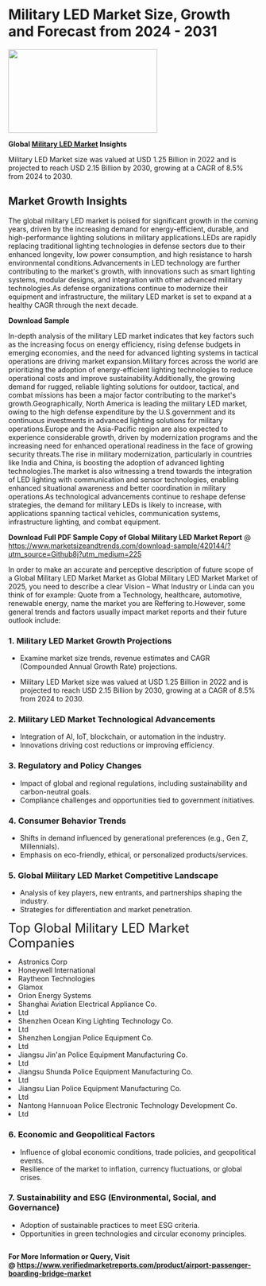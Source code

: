 <H1>Military LED Market Size, Growth and Forecast from 2024 - 2031</H1><img class="aligncenter size-medium wp-image-584254" src="https://thirdeyenews.in/wp-content/uploads/2024/09/Global-Market-Research-300x168.jpeg" alt="" width="300" height="168" /><p><strong>Global&nbsp;<a href="https://www.marketsizeandtrends.com/download-sample/420144/?utm_source=Github8j?utm_medium=225">Military LED Market</a> Insights</strong></p><p>Military LED Market size was valued at USD 1.25 Billion in 2022 and is projected to reach USD 2.15 Billion by 2030, growing at a CAGR of 8.5% from 2024 to 2030.</p><p><h2>Market Growth Insights</h2> <p>The global military LED market is poised for significant growth in the coming years, driven by the increasing demand for energy-efficient, durable, and high-performance lighting solutions in military applications.LEDs are rapidly replacing traditional lighting technologies in defense sectors due to their enhanced longevity, low power consumption, and high resistance to harsh environmental conditions.Advancements in LED technology are further contributing to the market's growth, with innovations such as smart lighting systems, modular designs, and integration with other advanced military technologies.As defense organizations continue to modernize their equipment and infrastructure, the military LED market is set to expand at a healthy CAGR through the next decade.</p> <p><strong>Download Sample</strong></p> <p>In-depth analysis of the military LED market indicates that key factors such as the increasing focus on energy efficiency, rising defense budgets in emerging economies, and the need for advanced lighting systems in tactical operations are driving market expansion.Military forces across the world are prioritizing the adoption of energy-efficient lighting technologies to reduce operational costs and improve sustainability.Additionally, the growing demand for rugged, reliable lighting solutions for outdoor, tactical, and combat missions has been a major factor contributing to the market's growth.Geographically, North America is leading the military LED market, owing to the high defense expenditure by the U.S.government and its continuous investments in advanced lighting solutions for military operations.Europe and the Asia-Pacific region are also expected to experience considerable growth, driven by modernization programs and the increasing need for enhanced operational readiness in the face of growing security threats.The rise in military modernization, particularly in countries like India and China, is boosting the adoption of advanced lighting technologies.The market is also witnessing a trend towards the integration of LED lighting with communication and sensor technologies, enabling enhanced situational awareness and better coordination in military operations.As technological advancements continue to reshape defense strategies, the demand for military LEDs is likely to increase, with applications spanning tactical vehicles, communication systems, infrastructure lighting, and combat equipment.</p> <p><span class=""><strong>Download Full PDF Sample Copy of Global Military LED Market Report</strong> @ <a href="https://www.marketsizeandtrends.com/download-sample/420144/?utm_source=Github8j?utm_medium=225" target="_blank">https://www.marketsizeandtrends.com/download-sample/420144/?utm_source=Github8j?utm_medium=225</a></span></p><p>In order to make an accurate and perceptive description of future scope of a Global&nbsp;Military LED Market Market as Global&nbsp;Military LED Market Market of 2025, you need to describe a clear Vision &ndash; What Industry or Linda can you think of for example: Quote from a Technology, healthcare, automotive, renewable energy, name the market you are Reffering to.However, some general trends and factors usually impact market reports and their future outlook include:</p><h3>1.&nbsp;<strong>Military LED Market Growth Projections</strong></h3><ul><li>Examine market size trends, revenue estimates and CAGR (Compounded Annual Growth Rate) projections.</li><li><p>Military LED Market size was valued at USD 1.25 Billion in 2022 and is projected to reach USD 2.15 Billion by 2030, growing at a CAGR of 8.5% from 2024 to 2030.</p></li></ul><h3>2.&nbsp;<strong>Military LED Market Technological Advancements</strong></h3><ul><li>Integration of AI, IoT, blockchain, or automation in the industry.</li><li>Innovations driving cost reductions or improving efficiency.</li></ul><h3>3.&nbsp;<strong>Regulatory and Policy Changes</strong></h3><ul><li>Impact of global and regional regulations, including sustainability and carbon-neutral goals.</li><li>Compliance challenges and opportunities tied to government initiatives.</li></ul><h3>4.&nbsp;<strong>Consumer Behavior Trends</strong></h3><ul><li>Shifts in demand influenced by generational preferences (e.g., Gen Z, Millennials).</li><li>Emphasis on eco-friendly, ethical, or personalized products/services.</li></ul><h3>5.&nbsp;<strong>Global Military LED Market Competitive Landscape</strong></h3><ul><li>Analysis of key players, new entrants, and partnerships shaping the industry.</li><li>Strategies for differentiation and market penetration.</li></ul><p data-pm-slice="1 1 []"><span style="color: inherit; font-family: inherit; font-size: 25px;">Top Global Military LED Market Companies</span></p><div class="" data-test-id=""><p><li>Astronics Corp</li><li> Honeywell International</li><li> Raytheon Technologies</li><li> Glamox</li><li> Orion Energy Systems</li><li> Shanghai Aviation Electrical Appliance Co.</li><li> Ltd</li><li> Shenzhen Ocean King Lighting Technology Co.</li><li> Ltd</li><li> Shenzhen Longjian Police Equipment Co.</li><li> Ltd</li><li> Jiangsu Jin'an Police Equipment Manufacturing Co.</li><li> Ltd</li><li> Jiangsu Shunda Police Equipment Manufacturing Co.</li><li> Ltd</li><li> Jiangsu Lian Police Equipment Manufacturing Co.</li><li> Ltd</li><li> Nantong Hannuoan Police Electronic Technology Development Co.</li><li> Ltd</li></p></div><h3>6.&nbsp;<strong>Economic and Geopolitical Factors</strong></h3><ul><li>Influence of global economic conditions, trade policies, and geopolitical events.</li><li>Resilience of the market to inflation, currency fluctuations, or global crises.</li></ul><h3>7.&nbsp;<strong>Sustainability and ESG (Environmental, Social, and Governance)</strong></h3><ul><li>Adoption of sustainable practices to meet ESG criteria.</li><li>Opportunities in green technologies and circular economy principles.</li></ul><h2><strong style="font-size: 14px;">For More Information or Query, Visit @&nbsp;</strong><a style="background-color: #ffffff; font-size: 14px;" href="https://www.marketsizeandtrends.com/report/military-led-market/" target="_blank">https://www.verifiedmarketreports.com/product/airport-passenger-boarding-bridge-market</a></h2>